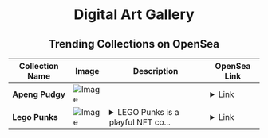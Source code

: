<div align="center">

# Digital Art Gallery

## Trending Collections on OpenSea

| Collection Name                       | Image                                                                                     | Description                       | OpenSea Link                                                                                          |
|---------------------------------------|-------------------------------------------------------------------------------------------|-----------------------------------|--------------------------------------------------------------------------------------------------------|
| **Apeng Pudgy** | ![Image](https://i.seadn.io/s/raw/files/da6955705ab0c3bdf96b34ef138c02bc.png?w=500&auto=format?w=200&auto=format) |  | <details><summary>Link</summary>[Apeng Pudgy](https://opensea.io/collection/apeng-pudgy-1)</details> |
| **Lego Punks** | ![Image](https://i.seadn.io/s/raw/files/40d50881268959b4a61f23c36cf33d41.gif?w=500&auto=format?w=200&auto=format) | <details><summary>LEGO Punks is a playful NFT co...</summary>LEGO Punks is a playful NFT collection that reimagines the punk aesthetic using iconic LEGO-inspired designs, combining creativity, nostalgia, and rebellious spirit in every piece.</details> | <details><summary>Link</summary>[Lego Punks](https://opensea.io/collection/lego-punks-60)</details> |

</div>